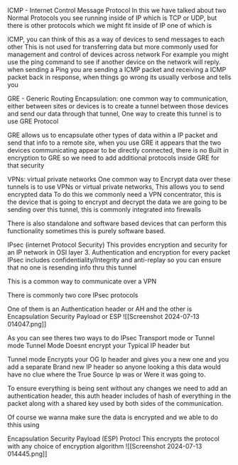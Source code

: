 
ICMP - Internet Control Message Protocol 
In this we have talked about two Normal Protocols you see running inside of IP which is TCP or UDP, but there is other protocols which we might fit inside of IP one of which is

ICMP,
you can think of this as a way of devices to send messages to each other 
This is not used for transferring data but more commonly used for management and control of devices across network 
For example you might use the ping command to see if another device on the network will reply. when sending a Ping you are sending a ICMP packet and receiving a ICMP packet back in response, when things go wrong its usually verbose and tells you 




GRE - Generic Routing Encapsulation:
one common way to communication, either between sites or devices is to create a tunnel between those devices and send our data through that tunnel, One way to create this tunnel is to use GRE Protocol 

GRE allows us to encapsulate other types of data within a IP packet and send that info to a remote site, when you use GRE it appears that the two devices communicating appear to be directly connected, there is no Built in encryption to GRE so we need to add additional protocols inside GRE for that security 


VPNs: virtual private networks 
One common way to Encrypt data over these tunnels is to use VPNs or virtual private networks,
This allows you to send encrypted data 
To do this we commonly need a VPN concentrator, this is the device that is going to encrypt and decrypt the data we are going to be sending over this tunnel, this is commonly integrated into firewalls

There is also standalone and software based devices that can perform this functionality
sometimes this is purely software based.


IPsec (internet Protocol Security)
This provides encryption and security for an IP network in OSI layer 3.
Authentication and encryption for every packet
IPsec includes confidentiality/Integrity and anti-replay so you can ensure that no one is resending info thru this tunnel

This is a common way to communicate over a VPN 

There is commonly two core IPsec protocols

One of them is an Authentication header or AH and the other is 
Encapsulation Security Payload or ESP ![[Screenshot 2024-07-13 014047.png]]

As you can see theres two ways to do IPsec Transport mode or Tunnel mode  Tunnel Mode Doesnt encrypt your Typical IP header but 

Tunnel mode Encrypts your OG Ip header and gives you a new one and you add a separate Brand new IP header so anyone looking a this data would have no clue where the True Source Ip was or Were it was going to.


To ensure everything is being sent without any changes we need to add an authentication header, this auth header includes of hash of everything in the packet along with a shared key used by both sides of the communication. 


Of course we wanna make sure the data is encrypted and we able to do thhis using 

Encapsulation Security Payload (ESP)  Protocl
This encrypts the protocol with any choice of encryption algorithm ![[Screenshot 2024-07-13 014445.png]]